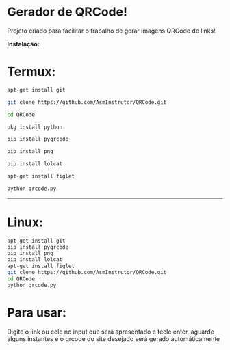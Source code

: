 # Gerador de QRCode!

<p>Projeto criado para facilitar o trabalho de gerar imagens QRCode de links!</p>

<strong>Instalação:</strong>

# Termux:
```bash
apt-get install git

git clone https://github.com/AsmInstrutor/QRCode.git

cd QRCode

pkg install python

pip install pyqrcode

pip install png

pip install lolcat

apt-get install figlet

python qrcode.py
```
<hr></hr>

# Linux:
```bash
apt-get install git
pip install pyqrcode
pip install png
pip install lolcat
apt-get install figlet
git clone https://github.com/AsmInstrutor/QRCode.git
cd QRCode
python qrcode.py
```

# Para usar:

<p>Digite o link ou cole no input que será apresentado e tecle enter, aguarde alguns instantes e o qrcode do site desejado será gerado automáticamente</p>
